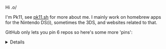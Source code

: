 Hi .o/

I'm Pk11, see [pk11.sh](https://pk11.sh) for more about me. I mainly work on homebrew apps for the Nintendo DS(i), sometimes the 3DS, and websites related to that.

GitHub only lets you pin 6 repos so here's some more 'pins':

<details>

I link the upstream repo in cases where my contributions are PRs and my own fork in cases where I have created a fork without the intention of my changes being merged upstream.
| [**NTM**](https://github.com/Epicpkmn11/NTM) |
| :-- |
| *Forked from JeffRuLz/TMFH*<br>NAND Title Manager for DSi<br>C, GPLv3 |

| [**dsi-camera**](https://github.com/Epicpkmn11/dsi-camera) |
| :-- |
| A simple example homebrew app that can use the DSi's cameras<br>C, Unlicense |

| [**pk11.us**](https://github.com/Epicpkmn11/pk11.us) |
| :-- |
| Pk11's website<br>HTML/Markdown, MIT |

| [DS-Homebrew/**nds-bootstrap**](https://github.com/DS-Homebrew/nds-bootstrap) |
| :-- |
| Boot an nds file<br>C, GPLv3 |

| [**NitroHax3DS**](https://github.com/Epicpkmn11/NitroHax3DS) |
| :-- |
| *Forked from ahezard/NitroHax3DS*<br>NitroHax cheat tool for Nintendo DS games, ported to Nintendo DSi / 3DS and modified to load from a usrcheat.dat database<br>C++, GPLv3 |

| [RocketRobz/**hiyaCFW**](https://github.com/RocketRobz/hiyaCFW)|
| :-- |
| World's FIRST Nintendo DSi CFW!<br>C, GPLv3 |

| [cfw-guide/**dsi.cfw.guide**](https://github.com/cfw-guide/dsi.cfw.guide)|
| :-- |
| A complete Nintendo DSi homebrew guide, from stock to HiyaCFW.<br>Markdown, MIT |

| [**bad-apple-html**](https://github.com/Epicpkmn11/bad-apple-html)  |
| :-- |
| Bad Apple!! in pure HTML (no CSS or JS)<br>HTML, GPLv3 |

| [**discord-sms-bot**](https://github.com/Epicpkmn11/discord-sms-bot) |
| :-- |
| Bridges a Discord channel to SMS<br>JavaScript, MIT |

| [**art**](https://github.com/Epicpkmn11/art) |
| :-- |
| Various non-code projects of mine, including profile pictures, 3D animations, music, and such<br>CC0 |

</details>
